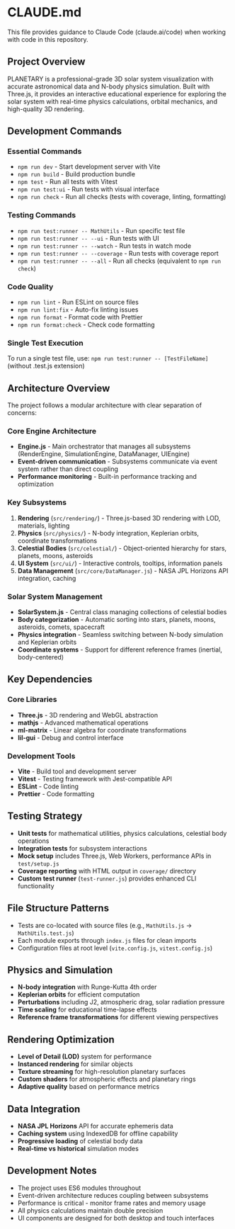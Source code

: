 # CLAUDE.md

This file provides guidance to Claude Code (claude.ai/code) when working with code in this repository.

## Project Overview

PLANETARY is a professional-grade 3D solar system visualization with accurate astronomical data and N-body physics simulation. Built with Three.js, it provides an interactive educational experience for exploring the solar system with real-time physics calculations, orbital mechanics, and high-quality 3D rendering.

## Development Commands

### Essential Commands
- `npm run dev` - Start development server with Vite
- `npm run build` - Build production bundle
- `npm test` - Run all tests with Vitest
- `npm run test:ui` - Run tests with visual interface
- `npm run check` - Run all checks (tests with coverage, linting, formatting)

### Testing Commands
- `npm run test:runner -- MathUtils` - Run specific test file
- `npm run test:runner -- --ui` - Run tests with UI
- `npm run test:runner -- --watch` - Run tests in watch mode
- `npm run test:runner -- --coverage` - Run tests with coverage report
- `npm run test:runner -- --all` - Run all checks (equivalent to `npm run check`)

### Code Quality
- `npm run lint` - Run ESLint on source files
- `npm run lint:fix` - Auto-fix linting issues
- `npm run format` - Format code with Prettier
- `npm run format:check` - Check code formatting

### Single Test Execution
To run a single test file, use: `npm run test:runner -- [TestFileName]` (without .test.js extension)

## Architecture Overview

The project follows a modular architecture with clear separation of concerns:

### Core Engine Architecture
- **Engine.js** - Main orchestrator that manages all subsystems (RenderEngine, SimulationEngine, DataManager, UIEngine)
- **Event-driven communication** - Subsystems communicate via event system rather than direct coupling
- **Performance monitoring** - Built-in performance tracking and optimization

### Key Subsystems
1. **Rendering** (`src/rendering/`) - Three.js-based 3D rendering with LOD, materials, lighting
2. **Physics** (`src/physics/`) - N-body integration, Keplerian orbits, coordinate transformations
3. **Celestial Bodies** (`src/celestial/`) - Object-oriented hierarchy for stars, planets, moons, asteroids
4. **UI System** (`src/ui/`) - Interactive controls, tooltips, information panels
5. **Data Management** (`src/core/DataManager.js`) - NASA JPL Horizons API integration, caching

### Solar System Management
- **SolarSystem.js** - Central class managing collections of celestial bodies
- **Body categorization** - Automatic sorting into stars, planets, moons, asteroids, comets, spacecraft
- **Physics integration** - Seamless switching between N-body simulation and Keplerian orbits
- **Coordinate systems** - Support for different reference frames (inertial, body-centered)

## Key Dependencies

### Core Libraries
- **Three.js** - 3D rendering and WebGL abstraction
- **mathjs** - Advanced mathematical operations
- **ml-matrix** - Linear algebra for coordinate transformations
- **lil-gui** - Debug and control interface

### Development Tools
- **Vite** - Build tool and development server
- **Vitest** - Testing framework with Jest-compatible API
- **ESLint** - Code linting
- **Prettier** - Code formatting

## Testing Strategy

- **Unit tests** for mathematical utilities, physics calculations, celestial body operations
- **Integration tests** for subsystem interactions
- **Mock setup** includes Three.js, Web Workers, performance APIs in `test/setup.js`
- **Coverage reporting** with HTML output in `coverage/` directory
- **Custom test runner** (`test-runner.js`) provides enhanced CLI functionality

## File Structure Patterns

- Tests are co-located with source files (e.g., `MathUtils.js` → `MathUtils.test.js`)
- Each module exports through `index.js` files for clean imports
- Configuration files at root level (`vite.config.js`, `vitest.config.js`)

## Physics and Simulation

- **N-body integration** with Runge-Kutta 4th order
- **Keplerian orbits** for efficient computation
- **Perturbations** including J2, atmospheric drag, solar radiation pressure
- **Time scaling** for educational time-lapse effects
- **Reference frame transformations** for different viewing perspectives

## Rendering Optimization

- **Level of Detail (LOD)** system for performance
- **Instanced rendering** for similar objects
- **Texture streaming** for high-resolution planetary surfaces
- **Custom shaders** for atmospheric effects and planetary rings
- **Adaptive quality** based on performance metrics

## Data Integration

- **NASA JPL Horizons** API for accurate ephemeris data
- **Caching system** using IndexedDB for offline capability
- **Progressive loading** of celestial body data
- **Real-time vs historical** simulation modes

## Development Notes

- The project uses ES6 modules throughout
- Event-driven architecture reduces coupling between subsystems
- Performance is critical - monitor frame rates and memory usage
- All physics calculations maintain double precision
- UI components are designed for both desktop and touch interfaces